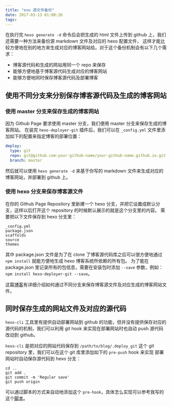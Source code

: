 ```yaml
---
title: "exo 源文件备份"
date: 2017-03-13 01:00:26
tags:
---
```


在执行完 `hexo generate -d` 命令后会把生成的 html 文件上传到 github 上，我们还需要一种方法来备份源 markdown 文件及对应的 hexo 配置文件，
这样才能比较方便地在别的地方来生成对应的博客网站给。对于这个备份机制会有以下几个需求：

- 博客源代码和生成的网站用同一个 repo 来保存
- 能够方便地基于博客源代码生成对应的博客网站
- 能够方便地同时保存博客源代码及部署博客

 <!--more-->

## 使用不同分支来分别保存博客源代码及生成的博客网站

### 使用 master 分支来保存生成的博客网站

因为 Github Page 要求使用 master 分支，我们便用 master 分支来保存生成的博客网站。
在装完 `hexo-deployer-git` 插件后，我们可以在 `_config.yml` 文件里添加如下的配置来指定博客的部署位置：

```yaml
deploy:
  type: git
  repo: git@github.com:your-github-name/your-github-name.github.io.git
  branch: master
```

然后就可以使用 `hexo generate -d` 来基于你写的 markdown 文件来生成对应的博客网站，并部署到 github 上。

### 使用 hexo 分支来保存博客源文件

在你的 Github Page Repository 里新建一个 hexo 分支，并把它设置成默认分支，这样以后打开这个 repository 的时候默认展示的就是这个分支里的内容。
需要把以下文件保存到 hexo 分支里：

```text
_config.yml
package.json
scaffolds
source
themes
```

其中 package.json 文件是为了在 clone 了博客源代码库之后可以很方便地通过 `npm install` 就能方便地生成 hexo 博客系统所依赖的所有包。
为了能在 package.json 里记录所有的包信息，需要在安装包时添加 `--save` 参数，例如：`npm install hexo-deployer-git --save`。

这篇[博客](http://www.dxjia.cn/2016/01/27/hexo-write-everywhere/)有详细介绍如何通过不同分支来保存博客源文件及对应生成的博客网站文件。

## 同时保存生成的网站文件及对应的源代码

 `hexo-cli` 工具里有提供自动部署网站到 github 的功能，但并没有提供保存对应的源代码的机制，我们可以利用 git hook 来实现在部署网站时也自动 push 源代码
改动到 github。

`hexo-cli`  是把对应的网站代码保存到 `/path/to/blog/.deploy_git` 这个 git repository 里，我们可以在这个 git 库里添加如下的 `pre-push` hook 来实现
部署网站时自动保存源代码到 hexo 分支：

```shell
cd ..
git add .
git commit -m 'Regular save'
git push origin
```

可以通过脚本的方式来自动地添加这个 `pre-hook`，具体怎么实现可以参考我写的这个[脚本](https://github.com/hiberabyss/hiberabyss.github.io/blob/hexo/blog)。

